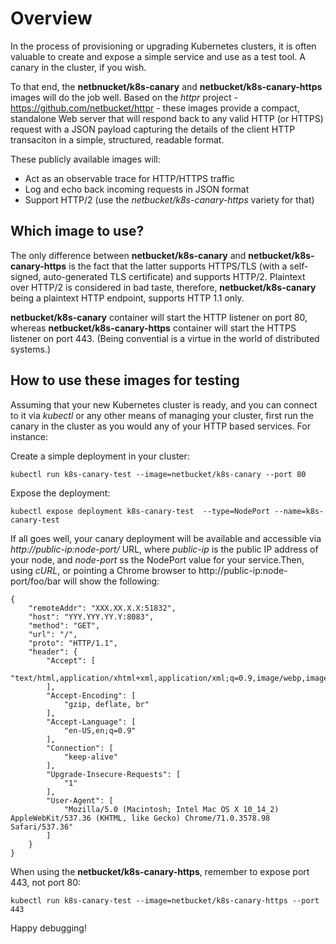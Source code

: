 # Overview
In the process of provisioning or upgrading Kubernetes clusters, it is often valuable to 
create and expose a simple service and use as a test tool. A canary in the cluster, if you wish.

To that end, the **netbnucket/k8s-canary** and **netbucket/k8s-canary-https** images will do the job well. 
Based on the *httpr* project - https://github.com/netbucket/httpr - these images provide a compact,
standalone Web server that will respond back to any valid HTTP (or HTTPS) request with a JSON payload
capturing the details of the client HTTP transaciton in a simple, structured, readable format. 

These publicly available images will:
 * Act as an observable trace for HTTP/HTTPS traffic
 * Log and echo back incoming requests in JSON format
 * Support HTTP/2 (use the *netbucket/k8s-canary-https* variety for that)
 
 
## Which image to use?
The only difference between **netbucket/k8s-canary** and **netbucket/k8s-canary-https** is the fact that 
the latter supports HTTPS/TLS (with a self-signed, auto-generated TLS certificate) and supports HTTP/2. 
Plaintext over HTTP/2 is considered in bad taste, therefore, **netbucket/k8s-canary** being a plaintext
HTTP endpoint, supports HTTP 1.1 only.

**netbucket/k8s-canary** container will start the HTTP listener on port 80, 
whereas **netbucket/k8s-canary-https** container will start the HTTPS listener on port 443. 
(Being convential is a virtue in the world of distributed systems.)

## How to use these images for testing
Assuming that your new Kubernetes cluster is ready, and you can connect to it via *kubectl* or any
other means of managing your cluster, first run the canary in the cluster as you would any of your 
HTTP based services. For instance:

Create a simple deployment in your cluster:

  ```kubectl run k8s-canary-test --image=netbucket/k8s-canary --port 80```

Expose the deployment:

 ```kubectl expose deployment k8s-canary-test  --type=NodePort --name=k8s-canary-test```

If all goes well, your canary deployment will be available and accessible via *http://public-ip:node-port/* URL, where *public-ip* is the public IP address of your node, and *node-port* ss the NodePort value for your service.Then, using *cURL*, or pointing a Chrome browser to http://public-ip:node-port/foo/bar will show the following:

```
{
    "remoteAddr": "XXX.XX.X.X:51832",
    "host": "YYY.YYY.YY.Y:8083",
    "method": "GET",
    "url": "/",
    "proto": "HTTP/1.1",
    "header": {
        "Accept": [
            "text/html,application/xhtml+xml,application/xml;q=0.9,image/webp,image/apng,*/*;q=0.8"
        ],
        "Accept-Encoding": [
            "gzip, deflate, br"
        ],
        "Accept-Language": [
            "en-US,en;q=0.9"
        ],
        "Connection": [
            "keep-alive"
        ],
        "Upgrade-Insecure-Requests": [
            "1"
        ],
        "User-Agent": [
            "Mozilla/5.0 (Macintosh; Intel Mac OS X 10_14_2) AppleWebKit/537.36 (KHTML, like Gecko) Chrome/71.0.3578.98 Safari/537.36"
        ]
    }
}
```

When using the **netbucket/k8s-canary-https**, remember to expose port 443, not port 80:

  ```kubectl run k8s-canary-test --image=netbucket/k8s-canary-https --port 443```

Happy debugging!
